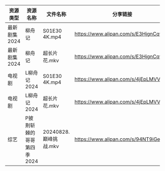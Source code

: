 | 资源类型     | 资源名称            | 文件名称              | 分享链接                                 | 更新时间                |
| -------- | --------------- | ----------------- | ------------------------------------ | ------------------- |
| 最新剧集2024 | 柳舟记             | S01E30 4K.mp4     | https://www.alipan.com/s/E3HjgnCqwYZ | 2024-08-29 00:09:52 |
| 最新剧集2024 | 柳舟记             | 超长片花.mkv          | https://www.alipan.com/s/E3HjgnCqwYZ | 2024-08-29 00:09:52 |
| 电视剧      | L柳舟记2024        | S01E30 4K.mp4     | https://www.alipan.com/s/4jEpLMVV1fz | 2024-08-29 00:06:06 |
| 电视剧      | L柳舟记2024        | 超长片花.mkv          | https://www.alipan.com/s/4jEpLMVV1fz | 2024-08-29 00:06:06 |
| 综艺       | P披荆斩棘的哥哥第四季2024 | 20240828.巅峰挑战.mkv | https://www.alipan.com/s/94NT9iGe94e | 2024-08-29 08:07:50 |
